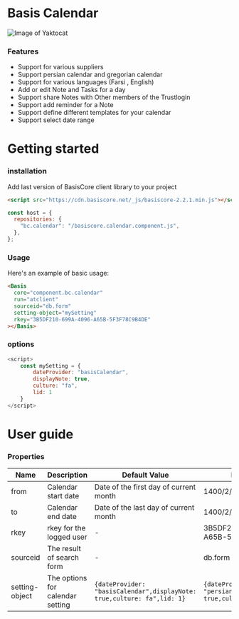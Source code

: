 # Basis Calendar

![Image of Yaktocat](preview.jpg)

### Features

- Support for various suppliers
- Support persian calendar and gregorian calendar
- Support for various languages (Farsi , English)
- Add or edit Note and Tasks for a day
- Support share Notes with Other members of the Trustlogin
- Support add reminder for a Note
- Support define different templates for your calendar
- Support select date range

# Getting started

### installation

Add last version of BasisCore client library to your project

```html
<script src="https://cdn.basiscore.net/_js/basiscore-2.2.1.min.js"></script>
```

```javascript
const host = {
  repositories: {
    "bc.calendar": "/basiscore.calendar.component.js",
  },
};
```

### Usage

Here's an example of basic usage:

```html
<Basis
  core="component.bc.calendar"
  run="atclient"
  sourceid="db.form"
  setting-object="mySetting"
  rkey="3B5DF210-699A-4096-A65B-5F3F78C9B4DE"
></Basis>
```

### options

```javascript
<script>
    const mySetting = {
        dateProvider: "basisCalendar",
        displayNote: true,
        culture: "fa",
        lid: 1
    }
</script>
```

# User guide

### Properties

| Name           | Description                      | Default Value                                                           | Example values                                                            |
| -------------- | -------------------------------- | ----------------------------------------------------------------------- | ------------------------------------------------------------------------- |
| from           | Calendar start date              | Date of the first day of current month                                  | 1400/2/3                                                                  |
| to             | Calendar end date                | Date of the last day of current month                                   | 1400/2/31                                                                 |
| rkey           | rkey for the logged user         | -                                                                       | 3B5DF210-699A-4096-A65B-5F3F78C9B4DE                                      |
| sourceid       | The result of search form        | -                                                                       | db.form                                                                   |
| setting-object | The options for calendar setting | `{dateProvider: "basisCalendar",displayNote: true,culture: fa",lid: 1}` | `{dateProvider: "persianCalendar",displayNote: true,culture: fa",lid: 2}` |
